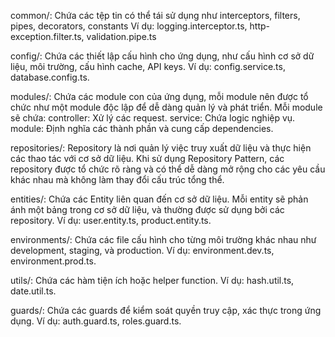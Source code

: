 common/: Chứa các tệp tin có thể tái sử dụng như interceptors, filters, pipes, decorators, constants
Ví dụ: logging.interceptor.ts, http-exception.filter.ts, validation.pipe.ts

config/: Chứa các thiết lập cấu hình cho ứng dụng, như cấu hình cơ sở dữ liệu, môi trường, cấu hình cache, API keys.
Ví dụ: config.service.ts, database.config.ts.

modules/: Chứa các module con của ứng dụng, mỗi module nên được tổ chức như một module độc lập để dễ dàng quản lý và phát triển.
Mỗi module sẽ chứa:
controller: Xử lý các request.
service: Chứa logic nghiệp vụ.
module: Định nghĩa các thành phần và cung cấp dependencies.

repositories/: Repository là nơi quản lý việc truy xuất dữ liệu và thực hiện các thao tác với cơ sở dữ liệu.
Khi sử dụng Repository Pattern, các repository được tổ chức rõ ràng và có thể dễ dàng mở rộng cho các yêu cầu khác nhau mà không làm thay đổi cấu trúc tổng thể.

entities/: Chứa các Entity liên quan đến cơ sở dữ liệu. Mỗi entity sẽ phản ánh một bảng trong cơ sở dữ liệu, và thường được sử dụng bởi các repository.
Ví dụ: user.entity.ts, product.entity.ts.


environments/: Chứa các file cấu hình cho từng môi trường khác nhau như development, staging, và production.
Ví dụ: environment.dev.ts, environment.prod.ts.

utils/: Chứa các hàm tiện ích hoặc helper function.
Ví dụ: hash.util.ts, date.util.ts.

guards/: Chứa các guards để kiểm soát quyền truy cập, xác thực trong ứng dụng.
Ví dụ: auth.guard.ts, roles.guard.ts.
